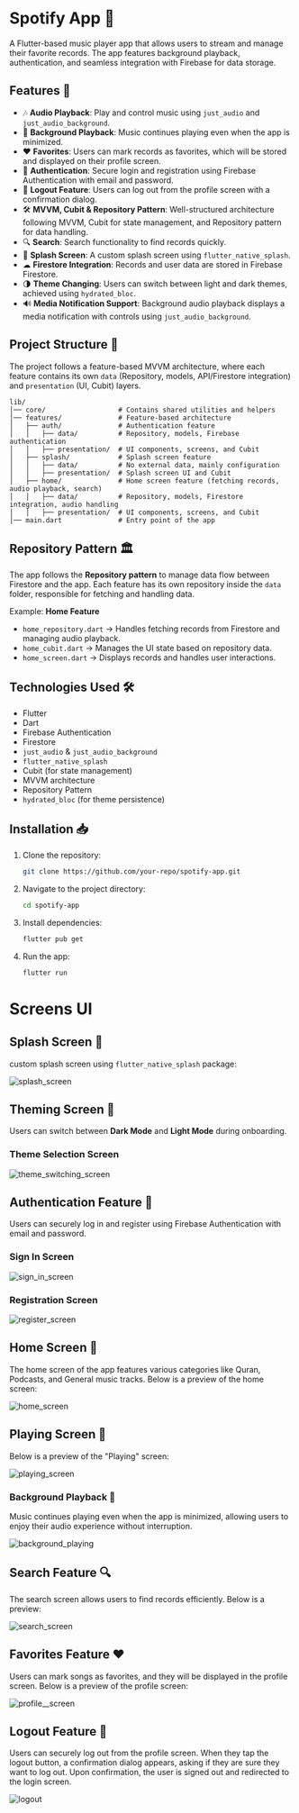 # Spotify App 🎵

A Flutter-based music player app that allows users to stream and manage their favorite records. The app features background playback, authentication, and seamless integration with Firebase for data storage.

## Features 🚀

- 🎶 **Audio Playback**: Play and control music using `just_audio` and `just_audio_background`.
- 🔄 **Background Playback**: Music continues playing even when the app is minimized.
- ❤️ **Favorites**: Users can mark records as favorites, which will be stored and displayed on their profile screen.
- 🔐 **Authentication**: Secure login and registration using Firebase Authentication with email and password.
- 🚪 **Logout Feature**: Users can log out from the profile screen with a confirmation dialog.
- 🛠 **MVVM, Cubit & Repository Pattern**: Well-structured architecture following MVVM, Cubit for state management, and Repository pattern for data handling.
- 🔍 **Search**: Search functionality to find records quickly.
- 🎨 **Splash Screen**: A custom splash screen using `flutter_native_splash`.
- ☁ **Firestore Integration**: Records and user data are stored in Firebase Firestore.
- 🌗 **Theme Changing**: Users can switch between light and dark themes, achieved using `hydrated_bloc`.
- 🔊 **Media Notification Support**: Background audio playback displays a media notification with controls using `just_audio_background`.


## Project Structure 📂

The project follows a feature-based MVVM architecture, where each feature contains its own `data` (Repository, models, API/Firestore integration) and `presentation` (UI, Cubit) layers.

```
lib/
│── core/                  # Contains shared utilities and helpers  
│── features/              # Feature-based architecture  
│   ├── auth/              # Authentication feature  
│   │   ├── data/          # Repository, models, Firebase authentication  
│   │   ├── presentation/  # UI components, screens, and Cubit  
│   ├── splash/            # Splash screen feature  
│   │   ├── data/          # No external data, mainly configuration  
│   │   ├── presentation/  # Splash screen UI and Cubit  
│   ├── home/              # Home screen feature (fetching records, audio playback, search)  
│   │   ├── data/          # Repository, models, Firestore integration, audio handling  
│   │   ├── presentation/  # UI components, screens, and Cubit  
│── main.dart              # Entry point of the app  
```

## Repository Pattern 🏛

The app follows the **Repository pattern** to manage data flow between Firestore and the app. Each feature has its own repository inside the `data` folder, responsible for fetching and handling data.

Example: **Home Feature**

- `home_repository.dart` → Handles fetching records from Firestore and managing audio playback.
- `home_cubit.dart` → Manages the UI state based on repository data.
- `home_screen.dart` → Displays records and handles user interactions.

## Technologies Used 🛠

- Flutter
- Dart
- Firebase Authentication
- Firestore
- `just_audio` & `just_audio_background`
- `flutter_native_splash`
- Cubit (for state management)
- MVVM architecture
- Repository Pattern
- `hydrated_bloc` (for theme persistence)

## Installation 📥

1. Clone the repository:
   ```bash
   git clone https://github.com/your-repo/spotify-app.git
   ```
2. Navigate to the project directory:
   ```bash
   cd spotify-app
   ```
3. Install dependencies:
   ```bash
   flutter pub get
   ```
4. Run the app:
   ```bash
   flutter run
   ```


# Screens UI

## Splash Screen 📱

custom splash screen using `flutter_native_splash` package:

![splash_screen](assets/readme_images/splash_screen.jpg)

## Theming Screen 🎨

Users can switch between **Dark Mode** and **Light Mode** during onboarding.

### Theme Selection Screen

![theme_switching_screen](assets/readme_images/theme_switching_screen.jpg)

## Authentication Feature 🔐

Users can securely log in and register using Firebase Authentication with email and password.

### Sign In Screen

![sign_in_screen](assets/readme_images/sign_in_screen.jpg)

### Registration Screen

![register_screen](assets/readme_images/register_screen.jpg)


## Home Screen 📱

The home screen of the app features various categories like Quran, Podcasts, and General music tracks. Below is a preview of the home screen:

![home_screen](assets/readme_images/home_screen.jpg)

## Playing Screen 🎵

Below is a preview of the "Playing" screen:

![playing_screen](assets/readme_images/playing_screen.jpg)

### Background Playback 🔄

Music continues playing even when the app is minimized, allowing users to enjoy their audio experience without interruption.

![background_playing](assets/readme_images/background_playing.jpg)

## Search Feature 🔍

The search screen allows users to find records efficiently. Below is a preview:

![search_screen](assets/readme_images/search_screen.jpg)

## Favorites Feature ❤️

Users can mark songs as favorites, and they will be displayed in the profile screen. Below is a preview of the profile screen:

![profile__screen](assets/readme_images/profile_screen.jpg)

## Logout Feature 🚪

Users can securely log out from the profile screen. When they tap the logout button, a confirmation dialog appears, asking if they are sure they want to log out. Upon confirmation, the user is signed out and redirected to the login screen.

![logout](assets/readme_images/logout.jpg)

